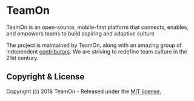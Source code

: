 # TeamOn

TeamOn is an open-source, mobile-first platform that connects, enables, and empowers teams to build aspiring and adaptive culture

The project is maintained by TeamOn, along with an amazing group of independent [contributors](https://github.com/teamOnHQ/TeamOn/graphs/contributors). We are striving to redefine team culture in the 21st century.

## Copyright & License
Copyright (c) 2018 TeamOn - Released under the [MIT license.](https://github.com/teamOnHQ/TeamOn/blob/master/LICENSE.md)
